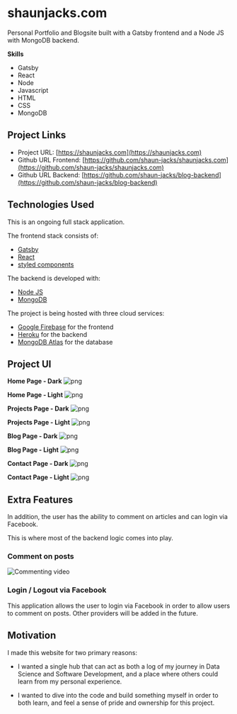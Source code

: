 # shaunjacks.com

Personal Portfolio and Blogsite built with a Gatsby frontend and a Node JS with MongoDB backend.

**Skills**

- Gatsby
- React
- Node
- Javascript
- HTML
- CSS
- MongoDB

## Project Links

- Project URL: [https://shaunjacks.com](https://shaunjacks.com)
- Github URL Frontend: [https://github.com/shaun-jacks/shaunjacks.com](https://github.com/shaun-jacks/shaunjacks.com)
- Github URL Backend: [https://github.com/shaun-jacks/blog-backend](https://github.com/shaun-jacks/blog-backend)

## Technologies Used

This is an ongoing full stack application.

The frontend stack consists of:

- [Gatsby](https://www.gatsbyjs.org/)
- [React](https://reactjs.org)
- [styled components](https://www.styled-components.com/)

The backend is developed with:

- [Node JS](https://nodejs.org/en/)
- [MongoDB](https://www.mongodb.com/)

The project is being hosted with three cloud services:

- [Google Firebase](https://firebase.google.com/) for the frontend
- [Heroku](https://www.heroku.com/) for the backend
- [MongoDB Atlas](https://www.mongodb.com/cloud/atlas) for the database

## Project UI

**Home Page - Dark**
![png](https://raw.github.com/shaun-jacks/shaunjacks.com/master/readme-media/shaunjacks-home-dark-psd.png)

**Home Page - Light**
![png](https://raw.github.com/shaun-jacks/shaunjacks.com/master/readme-media/shaunjacks-home-light-psd.png)

**Projects Page - Dark**
![png](https://raw.github.com/shaun-jacks/shaunjacks.com/master/readme-media/shaunjacks-projects-psd.png)

**Projects Page - Light**
![png](https://raw.github.com/shaun-jacks/shaunjacks.com/master/readme-media/shaunjacks-projects-light-psd.png)

**Blog Page - Dark**
![png](https://raw.github.com/shaun-jacks/shaunjacks.com/master/readme-media/shaunjacks-blog-psd.png)

**Blog Page - Light**
![png](https://raw.github.com/shaun-jacks/shaunjacks.com/master/readme-media/shaunjacks-blog-light-psd.png)

**Contact Page - Dark**
![png](https://raw.github.com/shaun-jacks/shaunjacks.com/master/readme-media/shaunjacks-contact-dark.png)

**Contact Page - Light**
![png](https://raw.github.com/shaun-jacks/shaunjacks.com/master/readme-media/shaunjacks-contact-light-psd.png)

## Extra Features

In addition, the user has the ability to comment on articles and can login via Facebook.

This is where most of the backend logic comes into play.

### Comment on posts

![Commenting video](https://raw.github.com/shaun-jacks/shaunjacks.com/master/readme-media/shaunjacks-comments.gif)

### Login / Logout via Facebook

This application allows the user to login via Facebook in order to allow users to comment on posts. Other providers will be added in the future.

## Motivation

I made this website for two primary reasons:

- I wanted a single hub that can act as both a log of my journey in Data Science and Software Development, and a place where others could learn from my personal experience.

- I wanted to dive into the code and build something myself in order to both learn, and feel a sense of pride and ownership for this project.
